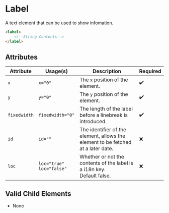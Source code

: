 # Label

A text element that can be used to show infomation.

```html
<label>
    <!--String Contents-->
</label>
```

## Attributes

| Attribute | Usage(s) | Description | Required |
|  ---  |  ---  |  ---  | --- |
| `x` | `x="0"` | The `x` position of the element. | ✔️ |
| `y` | `y="0"` | The `y` position of the element. | ✔️ |
| `fixedwidth` | `fixedwidth="0"` | The length of the label before a linebreak is introduced. | ✔️ |
| `id` | `id=""` | The identifier of the element, allows the element to be fetched at a later date. | ❌ |
| `loc` | `loc="true"`<br>`loc="false"` | Whether or not the contents of the label is a i18n key.<br>Default false. | ❌ |

## Valid Child Elements

- None
